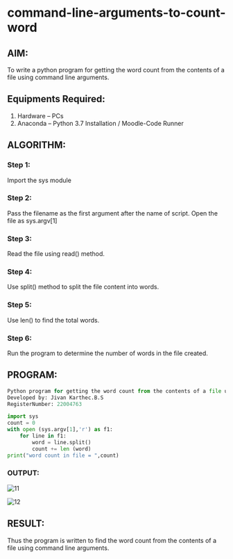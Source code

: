 # command-line-arguments-to-count-word

## AIM:

To write a python program for getting the word count from the contents of a file using command line arguments.

## Equipments Required:
1. Hardware – PCs
2. Anaconda – Python 3.7 Installation / Moodle-Code Runner

## ALGORITHM: 

### Step 1: 

Import the sys module

### Step 2: 

Pass the filename as the first argument after the name of script. Open the file as sys.argv[1]
 
### Step 3: 

Read the file using read() method.

### Step 4:  

Use split() method to split the file content into words.

### Step 5: 

Use len() to find the total words.

### Step 6: 

Run the program to determine the number of words in the file created.

## PROGRAM:
```python
Python program for getting the word count from the contents of a file using command line arguments.
Developed by: Jivan Karthec.B.S
RegisterNumber: 22004763

import sys
count = 0
with open (sys.argv[1],'r') as f1:
    for line in f1:
        word = line.split()
        count += len (word)
print("word count in file = ",count)

```

### OUTPUT:
![11](https://user-images.githubusercontent.com/121165867/214641373-51b6c130-78e3-482f-961a-24ed3a5f88a6.png)

![12](https://user-images.githubusercontent.com/121165867/214641471-df0f9988-38f7-4f4b-8900-7db192fffc80.png)



## RESULT:
Thus the program is written to find the word count from the contents of a file using command line arguments.
